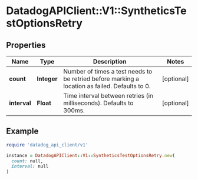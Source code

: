 # DatadogAPIClient::V1::SyntheticsTestOptionsRetry

## Properties

| Name         | Type        | Description                                                                                    | Notes      |
| ------------ | ----------- | ---------------------------------------------------------------------------------------------- | ---------- |
| **count**    | **Integer** | Number of times a test needs to be retried before marking a location as failed. Defaults to 0. | [optional] |
| **interval** | **Float**   | Time interval between retries (in milliseconds). Defaults to 300ms.                            | [optional] |

## Example

```ruby
require 'datadog_api_client/v1'

instance = DatadogAPIClient::V1::SyntheticsTestOptionsRetry.new(
  count: null,
  interval: null
)
```
